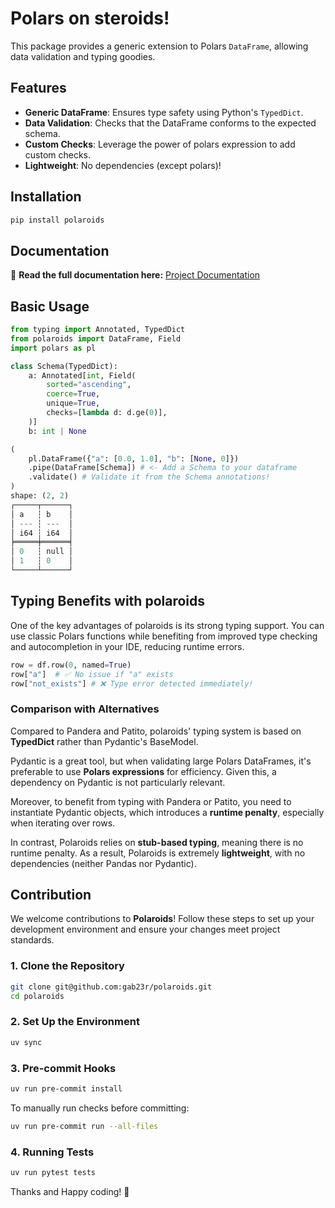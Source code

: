 # Polars on steroids!  

This package provides a generic extension to Polars `DataFrame`, allowing data validation and typing goodies.

## Features
- **Generic DataFrame**: Ensures type safety using Python's `TypedDict`.
- **Data Validation**: Checks that the DataFrame conforms to the expected schema.
- **Custom Checks**: Leverage the power of polars expression to add custom checks.
- **Lightweight**: No dependencies (except polars)!

## Installation

```sh
pip install polaroids
```

## Documentation

📖 **Read the full documentation here:** [Project Documentation](https://gab23r.github.io/polaroids/)

## Basic Usage


```python
from typing import Annotated, TypedDict
from polaroids import DataFrame, Field
import polars as pl

class Schema(TypedDict):
    a: Annotated[int, Field(
        sorted="ascending",
        coerce=True,
        unique=True,
        checks=[lambda d: d.ge(0)],
    )]
    b: int | None

(
    pl.DataFrame({"a": [0.0, 1.0], "b": [None, 0]})   
    .pipe(DataFrame[Schema]) # <- Add a Schema to your dataframe
    .validate() # Validate it from the Schema annotations!
)
shape: (2, 2)
┌─────┬──────┐
│ a   ┆ b    │
│ --- ┆ ---  │
│ i64 ┆ i64  │
╞═════╪══════╡
│ 0   ┆ null │
│ 1   ┆ 0    │
└─────┴──────┘
```

## Typing Benefits with polaroids

One of the key advantages of polaroids is its strong typing support. You can use classic Polars functions while benefiting from improved type checking and autocompletion in your IDE, reducing runtime errors.


```python
row = df.row(0, named=True)
row["a"]  # ✅ No issue if "a" exists
row["not_exists"] # ❌ Type error detected immediately!
```

### Comparison with Alternatives

Compared to Pandera and Patito, polaroids' typing system is based on **TypedDict** rather than Pydantic's BaseModel.

Pydantic is a great tool, but when validating large Polars DataFrames, it's preferable to use **Polars expressions** for efficiency. Given this, a dependency on Pydantic is not particularly relevant.

Moreover, to benefit from typing with Pandera or Patito, you need to instantiate Pydantic objects, which introduces a **runtime penalty**, especially when iterating over rows.

In contrast, Polaroids relies on **stub-based typing**, meaning there is no runtime penalty. As a result, Polaroids is extremely **lightweight**, with no dependencies (neither Pandas nor Pydantic).




## Contribution

We welcome contributions to **Polaroids**! Follow these steps to set up your development environment and ensure your changes meet project standards.

### 1. Clone the Repository  
```bash
git clone git@github.com:gab23r/polaroids.git
cd polaroids
```

### 2. Set Up the Environment
```bash
uv sync
```

### 3. Pre-commit Hooks
```bash
uv run pre-commit install
```

To manually run checks before committing:

```bash
uv run pre-commit run --all-files
```

### 4. Running Tests
```bash
uv run pytest tests
```

Thanks and Happy coding! 🚀